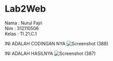 # Lab2Web

Nama : Nurul Fajri <br>
Nim : 312110506  <br>
Kelas : TI.21.C.1  <br>

INI ADALAH CODINGAN NYA
![Screenshot (388)](https://github.com/NFajri11/Lab2Web/assets/92937310/267b9024-7814-4f11-8915-8e888ee46899)

INI ADALAH HASILNYA
![Screenshot (387)](https://github.com/NFajri11/Lab2Web/assets/92937310/1a5b5e01-0365-4ad2-a5b3-b4f0cdc09c4b)
